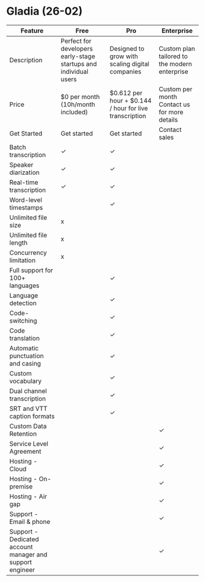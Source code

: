 # Gladia (26-02)

| Feature                    | Free                                               | Pro                                                              | Enterprise                                                       |
| -------------------------- | -------------------------------------------------- | ---------------------------------------------------------------- | ----------------------------------------------------------------- |
| Description                | Perfect for developers early-stage startups and individual users | Designed to grow with scaling digital companies                | Custom plan tailored to the modern enterprise                    |
| Price                      | $0 per month (10h/month included)                   | $0.612 per hour + $0.144 / hour for live transcription           | Custom per month Contact us for more details                      |
| Get Started                | Get started                                        | Get started                                                      | Contact sales                                                     |
| Batch transcription        | ✓                                                  | ✓                                                                |                                                                   |
| Speaker diarization          | ✓                                                  | ✓                                                                |                                                                   |
| Real-time transcription     | ✓                                                  | ✓                                                                |                                                                   |
| Word-level timestamps       |                                                    | ✓                                                                |                                                                   |
| Unlimited file size        | x                                                  |                                                                   |                                                                   |
| Unlimited file length      | x                                                  |                                                                   |                                                                   |
| Concurrency limitation       | x                                                  |                                                                   |                                                                   |
| Full support for 100+ languages |                                                    | ✓                                                                |                                                                   |
| Language detection          |                                                    | ✓                                                                |                                                                   |
| Code-switching             |                                                    | ✓                                                                |                                                                   |
| Code translation           |                                                    | ✓                                                                |                                                                   |
| Automatic punctuation and casing |                                                 | ✓                                                                |                                                                   |
| Custom vocabulary          |                                                    | ✓                                                                |                                                                   |
| Dual channel transcription |                                                    | ✓                                                                |                                                                   |
| SRT and VTT caption formats |                                                    | ✓                                                                |                                                                   |
| Custom Data Retention      |                                                    |                                                                   | ✓                                                                 |
| Service Level Agreement    |                                                    |                                                                   | ✓                                                                 |
| Hosting - Cloud            |                                                    |                                                                   | ✓                                                                 |
| Hosting - On-premise       |                                                    |                                                                   | ✓                                                                 |
| Hosting - Air gap          |                                                    |                                                                   | ✓                                                                 |
| Support - Email & phone    |                                                    |                                                                   | ✓                                                                 |
| Support - Dedicated account manager and support engineer |                         |                                                                   | ✓                                                                 |